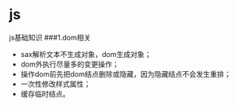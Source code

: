 # js
js基础知识
###1.dom相关
* sax解析文本不生成对象，dom生成对象；
* dom外执行尽量多的变更操作；
* 操作dom前先把dom结点删除或隐藏，因为隐藏结点不会发生重排；
* 一次性修改样式属性；
* 缓存临时结点。
